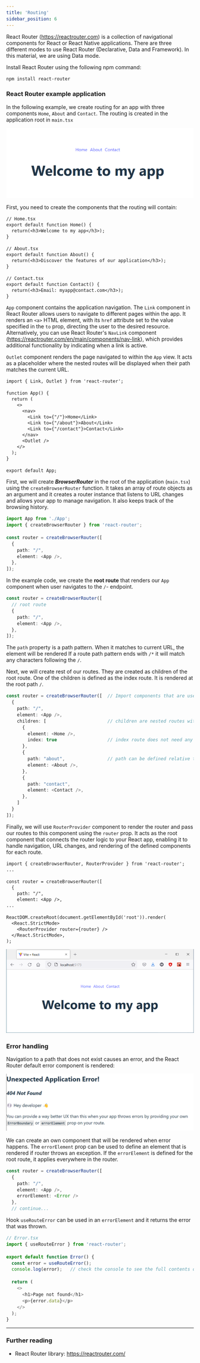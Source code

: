 ```yaml
---
title: 'Routing'
sidebar_position: 6
---
```

React Router (https://reactrouter.com) is a collection of navigational components for React or React Native applications. There are three different modes to use React Router (Declarative, Data and Framework). In this material, we are using Data mode.

Install React Router using the following npm command:
```bash
npm install react-router
```
### React Router example application
In the following example, we create routing for an app with three components ``Home``, ``About`` and ``Contact``. The routing is created in the application root in `main.tsx`

![Router example](./img/react_router_example_screen.png)

First, you need to create the components that the routing will contain:
```tsx
// Home.tsx 
export default function Home() {
  return(<h3>Welcome to my app</h3>);
}

// About.tsx
export default function About() {
  return(<h3>Discover the features of our application</h3>);
}

// Contact.tsx
export default function Contact() {
  return(<h3>Email: myapp@contact.com</h3>);
}
```
`App` component contains the application navigation.  The `Link` component in React Router allows users to navigate to different pages within the app. It renders an `<a>` HTML element, with its `href` attribute set to the value specified in the `to` prop, directing the user to the desired resource. Alternatively, you can use React Router's `NavLink` component (https://reactrouter.com/en/main/components/nav-link), which provides additional functionality by indicating when a link is active.

`Outlet` component renders the page navigated to within the `App` view. It acts as a placeholder where the nested routes will be displayed when their path matches the current URL. 
```tsx title="App.tsx"
import { Link, Outlet } from 'react-router';

function App() {
  return (
    <>
      <nav>
        <Link to={"/"}>Home</Link>
        <Link to={"/about"}>About</Link>
        <Link to={"/contact"}>Contact</Link>
      </nav>
      <Outlet />
    </>
  );
}

export default App;
```
First, we will create ***BrowserRouter*** in the root of the application (`main.tsx`) using the `createBrowserRouter` function. It takes an array of route objects as an argument and it creates a router instance that listens to URL changes and allows your app to manage navigation. It also keeps track of the browsing history.

```ts title="main.tsx"
import App from './App';
import { createBrowserRouter } from 'react-router';

const router = createBrowserRouter([
  {
    path: "/",
    element: <App />,
  },
]);
```
In the example code, we create the **root route** that renders our `App` component when user navigates to the `/`- endpoint.

```ts title="main.tsx"
const router = createBrowserRouter([
  // root route
  {
    path: "/",
    element: <App />,
  },
]);
```
The `path` property is a path pattern. When it matches to current URL, the element will be rendered If a route path pattern ends with `/*` it will match any characters following the `/`.

Next, we will create rest of our routes. They are created as children of the root route. One of the children is defined as the index route. It is rendered at the root path `/`.

```ts title="main.tsx"
const router = createBrowserRouter([  // Import components that are used in routes
  {
    path: "/",
    element: <App />,
    children: [                       // children are nested routes with a route
      {
        element: <Home />,
        index: true                   // index route does not need any path
      },
      {
        path: "about",                // path can be defined relative to the parent path
        element: <About />,
      },
      {
        path: "contact",
        element: <Contact />,
      },
    ]
  }
]);
```
Finally, we will use `RouterProvider` component to render the router and pass our routes to this component using the `router` prop. It acts as the root component that connects the router logic to your React app, enabling it to handle navigation, URL changes, and rendering of the defined components for each route.

```tsx title="main.tsx"
import { createBrowserRouter, RouterProvider } from 'react-router';
...

const router = createBrowserRouter([
  {
    path: "/",
    element: <App />,
...

ReactDOM.createRoot(document.getElementById('root')).render(
  <React.StrictMode>
    <RouterProvider router={router} />
  </React.StrictMode>,
);
```

![Router example](./img/react_router_example_browser.png)

### Error handling
Navigation to a path that does not exist causes an error, and the React Router default error component is rendered:

![React Router error](./img/router_error.png)

We can create an own component that will be rendered when error happens. The `errorElement` prop can be used to define an element that is rendered if router throws an exception. If the `errorElement` is defined for the root route, it applies everywhere in the router.

```ts
const router = createBrowserRouter([
  {
    path: "/",
    element: <App />,
    errorElement: <Error />
  },
  // continue...
```
Hook `useRouteError` can be used in an `errorElement` and it returns the error that was thrown.
```ts
// Error.tsx
import { useRouteError } from 'react-router';

export default function Error() {
  const error = useRouteError();
  console.log(error);   // check the console to see the full contents of the error object

  return (
    <>
      <h1>Page not found</h1>
      <p>{error.data}</p>
    </>
  );
}
```
---
### Further reading
- React Router library: https://reactrouter.com/
 